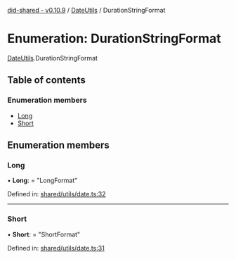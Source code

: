 [did-shared - v0.10.9](../README.md) / [DateUtils](../modules/dateutils.md) / DurationStringFormat

# Enumeration: DurationStringFormat

[DateUtils](../modules/dateutils.md).DurationStringFormat

## Table of contents

### Enumeration members

- [Long](dateutils.durationstringformat.md#long)
- [Short](dateutils.durationstringformat.md#short)

## Enumeration members

### Long

• **Long**: = "LongFormat"

Defined in: [shared/utils/date.ts:32](https://github.com/Puzzlepart/did/blob/dev/shared/utils/date.ts#L32)

___

### Short

• **Short**: = "ShortFormat"

Defined in: [shared/utils/date.ts:31](https://github.com/Puzzlepart/did/blob/dev/shared/utils/date.ts#L31)
